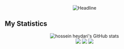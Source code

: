  </div>
    <div align=center>
        <img src="https://readme-typing-svg.herokuapp.com?color=%236FDA44&size=32&center=true&vCenter=true&width=600&height=50&lines=Hi+there+I'm+Chaerul+Candra+Pranugrah+%F0%9F%91%8B;Computer+Science+Student;Back-End+Engineer;Problem+Solver;Freelancer;Open-Source+Enthusiast" alt="Headline" />
    </div>

## My Statistics
<p align="center">
  <img src="https://github-readme-stats.vercel.app/api?username=Chaerulcp&show_icons=true&include_all_commits=true&theme=monokai" alt="hossein heydari's GitHub stats" /><br />
  <img src="https://github-readme-streak-stats.herokuapp.com/?user=Chaerulcp&theme=monokai"/>
  <img src="https://github-readme-stats-eight-theta.vercel.app/api/top-langs/?username=Chaerulcp&layout=compact&langs_count=8&theme=monokai"/>
  <img src="https://github-readme-stats.vercel.app/api/top-langs/?username=Chaerulcp&layout=compact&theme=monokai&langs_count=12"/><br />
</p>

<!--
**Chaerulcp/Chaerulcp** is a ✨ _special_ ✨ repository because its `README.md` (this file) appears on your GitHub profile.

Here are some ideas to get you started:

- 🔭 I’m currently working on ...
- 🌱 I’m currently learning ...
- 👯 I’m looking to collaborate on ...
- 🤔 I’m looking for help with ...
- 💬 Ask me about ...
- 📫 How to reach me: ...
- 😄 Pronouns: ...
- ⚡ Fun fact: ...
-->
